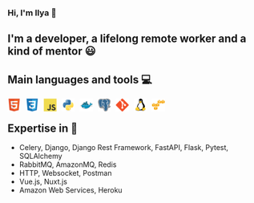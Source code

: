 ### Hi, I'm Ilya :wave:

## I'm a developer, a lifelong remote worker and a kind of mentor :smiley:

## Main languages and tools :computer:

<img align="left" alt="HTML" width="26px" src="https://raw.githubusercontent.com/devicons/devicon/1119b9f84c0290e0f0b38982099a2bd027a48bf1/icons/html5/html5-original.svg" style="padding-right:10px;" />
<img align="left" alt="CSS3" width="26px" src="https://raw.githubusercontent.com/devicons/devicon/1119b9f84c0290e0f0b38982099a2bd027a48bf1/icons/css3/css3-original.svg" style="padding-right:10px;"/> 
<img align="left" alt="JS" width="26px" src="https://raw.githubusercontent.com/devicons/devicon/1119b9f84c0290e0f0b38982099a2bd027a48bf1/icons/javascript/javascript-original.svg" style="padding-right:10px;" />
<img align="left" alt="Python" width="26px" src="https://raw.githubusercontent.com/devicons/devicon/1119b9f84c0290e0f0b38982099a2bd027a48bf1/icons/python/python-original.svg" style="padding-right:10px;" />
<img align="left" alt="Docker" width="26px" src="https://raw.githubusercontent.com/devicons/devicon/1119b9f84c0290e0f0b38982099a2bd027a48bf1/icons/docker/docker-original.svg" style="padding-right:10px;"/> 
<img align="left" alt="PSQL" width="26px" src="https://raw.githubusercontent.com/devicons/devicon/1119b9f84c0290e0f0b38982099a2bd027a48bf1/icons/postgresql/postgresql-original.svg" style="padding-right:10px;" />
<img align="left" alt="Git" width="26px" src="https://raw.githubusercontent.com/devicons/devicon/1119b9f84c0290e0f0b38982099a2bd027a48bf1/icons/git/git-original.svg" style="padding-right:10px;" />
<img align="left" alt="Linux" width="26px" src="https://raw.githubusercontent.com/devicons/devicon/1119b9f84c0290e0f0b38982099a2bd027a48bf1/icons/linux/linux-original.svg" style="padding-right:10px;" />
<img align="left" alt="AWS" width="26px" src="https://raw.githubusercontent.com/devicons/devicon/1119b9f84c0290e0f0b38982099a2bd027a48bf1/icons/amazonwebservices/amazonwebservices-original.svg" style="padding-right:10px;" />
<br>

## Expertise in :monocle_face:

* Celery, Django, Django Rest Framework, FastAPI, Flask, Pytest, SQLAlchemy
* RabbitMQ, AmazonMQ, Redis
* HTTP, Websocket, Postman
* Vue.js, Nuxt.js
* Amazon Web Services, Heroku
